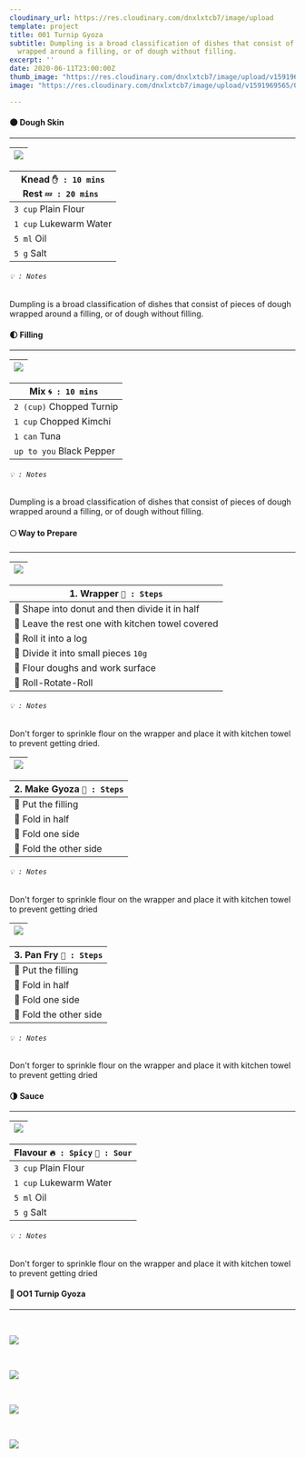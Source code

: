 ```yaml
---
cloudinary_url: https://res.cloudinary.com/dnxlxtcb7/image/upload
template: project
title: 001 Turnip Gyoza
subtitle: Dumpling is a broad classification of dishes that consist of pieces of dough
  wrapped around a filling, or of dough without filling.
excerpt: ''
date: 2020-06-11T23:00:00Z
thumb_image: "https://res.cloudinary.com/dnxlxtcb7/image/upload/v1591969567/001%20Turnip%20Gyoza/Website-Thumb.png"
image: "https://res.cloudinary.com/dnxlxtcb7/image/upload/v1591969565/001%20Turnip%20Gyoza/IMG_0167.jpg"

---
```


#### 🌑 Dough Skin

---

|![](https://res.cloudinary.com/dnxlxtcb7/image/upload/v1591969572/001%20Turnip%20Gyoza/Website-HeroContent.png)|
| --- |

| Knead `✋ : 10 mins` <br>  Rest `💤 : 20 mins ` |
| --- |
| `3 cup` Plain Flour |
| `1 cup` Lukewarm Water |
| `5 ml` Oil |
| `5 g` Salt |

###### `💡 : Notes`

Dumpling is a broad classification of dishes that consist of pieces of dough wrapped around a filling, or of dough without filling.


#### 🌓 Filling

---

|![](https://res.cloudinary.com/dnxlxtcb7/image/upload/v1591969562/001%20Turnip%20Gyoza/IMG_0165.jpg)|
| --- |

| Mix `🌀 : 10 mins ` |
| --- |
| `2 (cup)` Chopped Turnip |
| `1 cup` Chopped Kimchi |
| `1 can` Tuna |
| `up to you` Black Pepper |

###### `💡 : Notes`

Dumpling is a broad classification of dishes that consist of pieces of dough wrapped around a filling, or of dough without filling.


#### 🌕 Way to Prepare

---

|![](https://res.cloudinary.com/dnxlxtcb7/image/upload/v1591969562/001%20Turnip%20Gyoza/IMG_0165.jpg)|
| --- |


| 1. Wrapper `👀 : Steps`|
| --- |
| 📍 Shape into donut and then divide it in half |
| 📍 Leave the rest one with kitchen towel covered |
| 📍 Roll it into a log |
| 📍 Divide it into small pieces `10g` |
| 📍 Flour doughs and work surface|
| 📍 Roll-Rotate-Roll|

###### `💡 : Notes`

Don't forger to sprinkle flour on the wrapper and place it with kitchen towel to prevent getting dried.


|![](https://res.cloudinary.com/dnxlxtcb7/image/upload/v1591969567/001%20Turnip%20Gyoza/Website-Thumb.png)|
| --- |

| 2. Make Gyoza `👀 : Steps`|
| --- |
| 📍 Put the filling |
| 📍 Fold in half |
| 📍 Fold one side |
| 📍 Fold the other side |

###### `💡 : Notes`

Don't forger to sprinkle flour on the wrapper and place it with kitchen towel to prevent getting dried

|![](https://res.cloudinary.com/dnxlxtcb7/image/upload/v1591969562/001%20Turnip%20Gyoza/IMG_0162.jpg)|
| --- |

| 3. Pan Fry `👀 : Steps` |
| --- |
| 📍 Put the filling |
| 📍 Fold in half |
| 📍 Fold one side |
| 📍 Fold the other side |

###### `💡 : Notes`

Don't forger to sprinkle flour on the wrapper and place it with kitchen towel to prevent getting dried


#### 🌗 Sauce

---

|![](https://res.cloudinary.com/dnxlxtcb7/image/upload/v1591969562/001%20Turnip%20Gyoza/IMG_0165.jpg)|
|---|

| Flavour `🔥 : Spicy` ` 🍋 : Sour ` |
| --- |
| `3 cup` Plain Flour |
| `1 cup` Lukewarm Water |
| `5 ml` Oil |
| `5 g` Salt |

###### `💡 : Notes`

Don't forger to sprinkle flour on the wrapper and place it with kitchen towel to prevent getting dried

#### 🥟 OO1 Turnip Gyoza 

---

<br>

![](https://res.cloudinary.com/dnxlxtcb7/image/upload/v1591969565/001%20Turnip%20Gyoza/IMG_0159.jpg)

<br>

![](https://res.cloudinary.com/dnxlxtcb7/image/upload/v1591969562/001%20Turnip%20Gyoza/IMG_0166.jpg)

<br>

![](https://res.cloudinary.com/dnxlxtcb7/image/upload/v1591969561/001%20Turnip%20Gyoza/IMG_0161.jpg)

<br>

![](https://res.cloudinary.com/dnxlxtcb7/image/upload/v1591969562/001%20Turnip%20Gyoza/IMG_0163.jpg)

